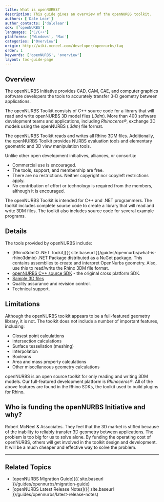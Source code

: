 ```yaml
---
title: What is openNURBS?
description: This guide gives an overview of the openNURBS toolkit.
authors: ['Dale Lear']
author_contacts: ['dalelear']
sdk: ['openNURBS']
languages: ['C/C++']
platforms: ['Windows', 'Mac']
categories: ['Overview']
origin: http://wiki.mcneel.com/developer/opennurbs/faq
order: 1
keywords: ['openNURBS', 'overview']
layout: toc-guide-page
---
```


## Overview

The openNURBS Initiative provides CAD, CAM, CAE, and computer graphics software developers the tools to accurately transfer 3-D geometry between applications.

The openNURBS Toolkit consists of C++ source code for a library that will read and write openNURBS 3D model files (*.3dm*).  More than 400 software development teams and applications, including *Rhinoceros®*, exchange 3D models using the openNURBS (*.3dm*) file format.

The openNURBS Toolkit reads and writes all Rhino 3DM files. Additionally, the openNURBS Toolkit provides NURBS evaluation tools and elementary geometric and 3D view manipulation tools.

Unlike other open development initiatives, alliances, or consortia:

- Commercial use is encouraged.
- The tools, support, and membership are free.
- There are no restrictions. Neither copyright nor copyleft restrictions apply.
- No contribution of effort or technology is required from the members, although it is encouraged.

The openNURBS Toolkit is intended for C++ and .NET programmers.  The toolkit includes complete source code to create a library that will read and write 3DM files.  The toolkit also includes source code for several example programs.

## Details

The tools provided by openNURBS include:

- [Rhino3dmIO .NET Tookit]({{ site.baseurl }}/guides/opennurbs/what-is-rhino3dmio) .NET Package distributed as a NuGet package.  This contains assemblies to create and interpret OpenNurbs geometry.  Also, use this to read/write the Rhino 3DM file format.
- [openNURBS C++ source SDK](https://www.rhino3d.com/download/openNURBS/6/release) - the original cross platform SDK.
- [Sample 3D files](http://download.rhino3d.com/openNURBS/6/opennurbs6samples)
- Quality assurance and revision control.
- Technical support.


## Limitations

Although the openNURBS toolkit appears to be a full-featured geometry library, it is not.  The toolkit does not include a number of important features, including:

- Closest point calculations
- Intersection calculations
- Surface tessellation (meshing)
- Interpolation
- Booleans
- Area and mass property calculations
- Other miscellaneous geometry calculations

openNURBS is an open source toolkit for only reading and writing 3DM models.  Our full-featured development platform is *Rhinoceros®*.  All of the above features are found in the Rhino SDKs, the toolkit used to build plugins for Rhino.

## Who is funding the openNURBS Initiative and why?

Robert McNeel & Associates.  They feel that the 3D market is stifled because of the inability to reliably transfer 3D geometry between applications.  The problem is too big for us to solve alone.  By funding the operating cost of openNURBS, others will get involved in the toolkit design and development.  It will be a much cheaper and effective way to solve the problem.

---

## Related Topics

- [openNURBS Migration Guide]({{ site.baseurl }}/guides/opennurbs/migration-guide)
- [openNURBS Latest Release Notes]({{ site.baseurl }}/guides/opennurbs/latest-release-notes)
